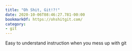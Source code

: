 ```yaml
---
title: "Oh Shit, Git!?!"
date: 2020-10-06T08:46:27.781-00:00
bookmarkOf: https://ohshitgit.com/
category:
- git
---
```

Easy to understand instruction when you mess up with git
